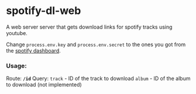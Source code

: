 # spotify-dl-web
A web server server that gets download links for spotify tracks using youtube.

Change `process.env.key` and `process.env.secret` to the ones you got from the [spotify dashboard](https://developer.spotify.com/dashboard/applications).
### Usage:
Route: **`/id`**
  Query:
  `track` - ID of the track to download
  `album` - ID of the album to download (not implemented)

